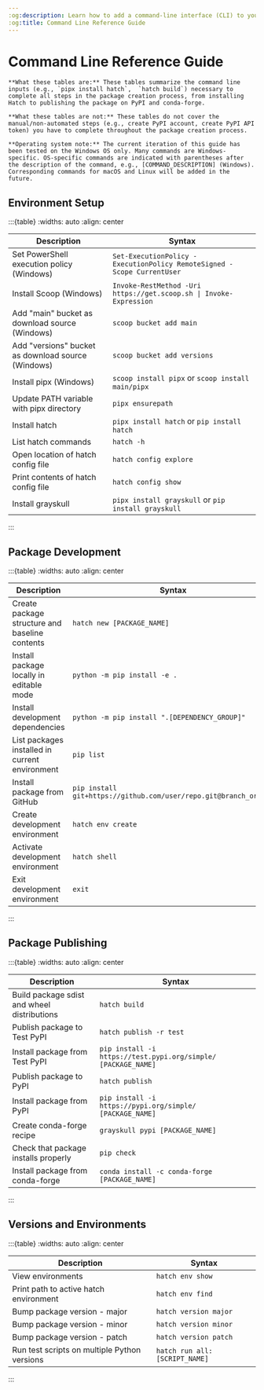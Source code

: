 ```yaml
---
:og:description: Learn how to add a command-line interface (CLI) to your Python package using the argparse library. This lesson walks you through creating a CLI entry point so users can run your package directly from the terminal.
:og:title: Command Line Reference Guide
---
```


# Command Line Reference Guide

```{important}
**What these tables are:** These tables summarize the command line inputs (e.g., `pipx install hatch`,  `hatch build`) necessary to complete all steps in the package creation process, from installing Hatch to publishing the package on PyPI and conda-forge.

**What these tables are not:** These tables do not cover the manual/non-automated steps (e.g., create PyPI account, create PyPI API token) you have to complete throughout the package creation process.

**Operating system note:** The current iteration of this guide has been tested on the Windows OS only. Many commands are Windows-specific. OS-specific commands are indicated with parentheses after the description of the command, e.g., [COMMAND_DESCRIPTION] (Windows). Corresponding commands for macOS and Linux will be added in the future.
```

## Environment Setup

:::{table}
:widths: auto
:align: center

| Description | Syntax |
|---|---|
| Set PowerShell execution policy (Windows) | `Set-ExecutionPolicy -ExecutionPolicy RemoteSigned -Scope CurrentUser` |
| Install Scoop (Windows) | `Invoke-RestMethod -Uri https://get.scoop.sh \| Invoke-Expression` |
| Add "main" bucket as download source (Windows) | `scoop bucket add main` |
| Add "versions" bucket as download source (Windows) | `scoop bucket add versions` |
| Install pipx (Windows) | `scoop install pipx` or `scoop install main/pipx` |
| Update PATH variable with pipx directory | `pipx ensurepath` |
| Install hatch | `pipx install hatch` or `pip install hatch` |
| List hatch commands | `hatch -h` |
| Open location of hatch config file | `hatch config explore` |
| Print contents of hatch config file | `hatch config show` |
| Install grayskull | `pipx install grayskull` or `pip install grayskull` |

:::

## Package Development

:::{table}
:widths: auto
:align: center

| Description | Syntax |
|---|---|
| Create package structure and baseline contents | `hatch new [PACKAGE_NAME]` |
| Install package locally in editable mode | `python -m pip install -e .` |
| Install development dependencies | `python -m pip install ".[DEPENDENCY_GROUP]"` |
| List packages installed in current environment | `pip list` |
| Install package from GitHub | `pip install git+https://github.com/user/repo.git@branch_or_tag` |
| Create development environment | `hatch env create` |
| Activate development environment | `hatch shell` |
| Exit development environment | `exit` |

:::

## Package Publishing

:::{table}
:widths: auto
:align: center

| Description | Syntax |
|---|---|
| Build package sdist and wheel distributions | `hatch build` |
| Publish package to Test PyPI | `hatch publish -r test` |
| Install package from Test PyPI | `pip install -i https://test.pypi.org/simple/ [PACKAGE_NAME]` |
| Publish package to PyPI | `hatch publish` |
| Install package from PyPI | `pip install -i https://pypi.org/simple/ [PACKAGE_NAME]` |
| Create conda-forge recipe | `grayskull pypi [PACKAGE_NAME]` |
| Check that package installs properly | `pip check` |
| Install package from conda-forge | `conda install -c conda-forge [PACKAGE_NAME]` |

:::

## Versions and Environments

:::{table}
:widths: auto
:align: center

| Description | Syntax |
|---|---|
| View environments | `hatch env show` |
| Print path to active hatch environment | `hatch env find` |
| Bump package version - major | `hatch version major` |
| Bump package version - minor | `hatch version minor` |
| Bump package version - patch | `hatch version patch` |
| Run test scripts on multiple Python versions | `hatch run all:[SCRIPT_NAME]` |

:::
